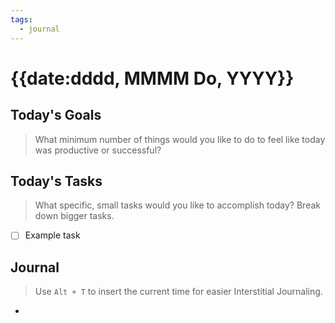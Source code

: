```yaml
---
tags:
  - journal
---
```


# {{date:dddd, MMMM Do, YYYY}}

## Today's Goals

> What minimum number of things would you like to do to feel like today was productive or successful?

## Today's Tasks

> What specific, small tasks would you like to accomplish today? Break down bigger tasks.

- [ ] Example task

## Journal

> Use `Alt + T` to insert the current time for easier Interstitial Journaling.

-
